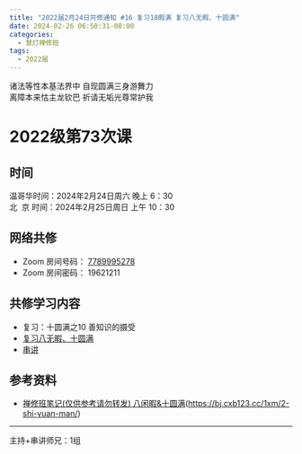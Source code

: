 ```yaml
---
title: "2022届2月24日共修通知 #16 复习18暇满 复习八无暇、十圆满"
date: 2024-02-26 06:50:31-08:00
categories:
  - 慧灯禅修班
tags:
  - 2022届
---
```

诸法等性本基法界中 自现圆满三身游舞力\
离障本来怙主龙钦巴 祈请无垢光尊常护我

# 2022级第73次课

## 时间

温哥华时间：2024年2月24日周六 晚上 6：30\
北  京 时间：2024年2月25日周日 上午 10：30

## 网络共修

* Zoom 房间号码： [7789995278](https://us02web.zoom.us/j/7789995278?pwd=VjZmbWJFY2k2K0E5RVB2cTNIQmhqUT09)
* Zoom 房间密码： 19621211

## 共修学习内容

* 复习：十圆满之10 善知识的摄受
* [复习八无暇、十圆满](暂无)
* [串讲](https://box.hdcxb.net/%E5%85%B6%E4%BB%96%E8%B5%84%E6%96%99/f/2022%E5%B1%8A)


## 参考资料

* [禅修班笔记(仅供参考请勿转发) 八闲暇&十圆满](https://bj.cxb123.cc/1xm/1-ba-wu-xia/)(https://bj.cxb123.cc/1xm/2-shi-yuan-man/)

- - -


主持+串讲师兄：1组
